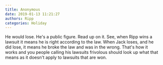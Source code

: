 ```yaml
---
title: Anonymous
date: 2019-01-13 11:21:27
authors: Ripp
categories: Holiday
---
```


 He would lose. He's a public figure. Read up on it. See, when Ripp wins a lawsuit it means he is right according to the law. When Jack loses, and he did lose, it means he broke the law and was in the wrong. That's how it works and you people calling his lawsuits frivolous should look up what that means as it doesn't apply to lawsuits that are won.